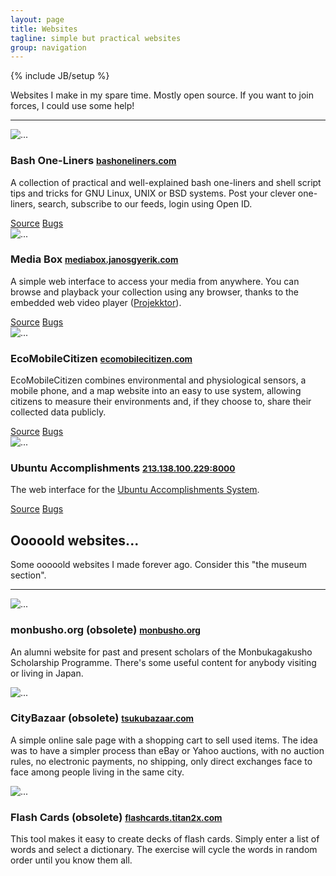```yaml
---
layout: page
title: Websites
tagline: simple but practical websites
group: navigation
---
```

{% include JB/setup %}

<script src="{{ ASSET_PATH }}/js/holder.js"></script>

<p class="lead">
Websites I make in my spare time.
Mostly open source.
If you want to join forces,
I could use some help!
</p>

<hr/>

<div class="row">
  <div class="col-lg-4 col-md-6 col-sm-6">
    <div class="col-lg-4 col-md-4 col-sm-3 col-xs-3">
      <div class="thumbnail">
        <img data-src="holder.js/100%x100" alt="...">
      </div>
    </div>
    <div class="col-lg-8 col-md-8 col-sm-9 col-xs-9">
      <h3>Bash One-Liners
          <small><a href="http://www.bashoneliners.com/">bashoneliners.com</a></small>
      </h3>
      <p>
A collection of practical and well-explained bash one-liners and shell script tips and tricks for GNU Linux, UNIX or BSD systems.
Post your clever one-liners, search, subscribe to our feeds, login using Open ID.
      </p>
      <a class="btn btn-warning" href="https://github.com/janosgyerik/bashoneliners">Source</a>
      <a class="btn btn-danger" href="https://github.com/janosgyerik/bashoneliners/issues">Bugs</a>
    </div>
  </div>

  <div class="col-lg-4 col-md-6 col-sm-6">
    <div class="col-lg-4 col-md-4 col-sm-3 col-xs-3">
      <div class="thumbnail">
        <img data-src="holder.js/100%x100" alt="...">
      </div>
    </div>
    <div class="col-lg-8 col-md-8 col-sm-9 col-xs-9">
      <h3>Media Box
          <small><a href="http://mediabox.janosgyerik.com/">mediabox.janosgyerik.com</a></small>
      </h3>
      <p>
A simple web interface to access your media from anywhere.
You can browse and playback your collection using any browser,
thanks to the embedded web video player (<a href="http://www.projekktor.com/">Projekktor</a>).
      </p>
      <a class="btn btn-warning" href="https://github.com/janosgyerik/mediabox">Source</a>
      <a class="btn btn-danger" href="https://github.com/janosgyerik/mediabox/issues">Bugs</a>
    </div>
  </div>

  <div class="col-lg-4 col-md-6 col-sm-6">
    <div class="col-lg-4 col-md-4 col-sm-3 col-xs-3">
      <div class="thumbnail">
        <img data-src="holder.js/100%x100" alt="...">
      </div>
    </div>
    <div class="col-lg-8 col-md-8 col-sm-9 col-xs-9">
      <h3>EcoMobileCitizen
          <small><a href="http://ecomobilecitizen.com/">ecomobilecitizen.com</a></small>
      </h3>
      <p>
EcoMobileCitizen combines environmental and physiological sensors,
a mobile phone,
and a map website into an easy to use system,
allowing citizens to measure their environments and,
if they choose to,
share their collected data publicly.
      </p>
      <a class="btn btn-warning" href="https://github.com/janosgyerik/mediabox">Source</a>
      <a class="btn btn-danger" href="https://github.com/janosgyerik/mediabox/issues">Bugs</a>
    </div>
  </div>

  <div class="col-lg-4 col-md-6 col-sm-6">
    <div class="col-lg-4 col-md-4 col-sm-3 col-xs-3">
      <div class="thumbnail">
        <img data-src="holder.js/100%x100" alt="...">
      </div>
    </div>
    <div class="col-lg-8 col-md-8 col-sm-9 col-xs-9">
      <h3>Ubuntu Accomplishments
          <small><a href="http://213.138.100.229:8000/">213.138.100.229:8000</a></small>
      </h3>
      <p>The web interface for the <a href="https://wiki.ubuntu.com/Accomplishments">Ubuntu Accomplishments System</a>.</p>
      <a class="btn btn-warning" href="https://launchpad.net/ubuntu-accomplishments-web">Source</a>
      <a class="btn btn-danger" href="https://bugs.launchpad.net/ubuntu-accomplishments-web/+bugs">Bugs</a>
    </div>
  </div>
</div>

<div class="page-header">
<h2>Ooooold websites...</h2>
</div>

<p class="lead">
Some ooooold websites I made forever ago.
Consider this "the museum section".
</p>

<hr/>

<div class="row">
  <div class="col-lg-4 col-md-6 col-sm-6">
    <div class="col-lg-4 col-md-4 col-sm-3 col-xs-3">
      <div class="thumbnail">
        <img data-src="holder.js/100%x100" alt="...">
      </div>
    </div>
    <div class="col-lg-8 col-md-8 col-sm-9 col-xs-9">
      <h3>monbusho.org (obsolete)
          <small><a href="http://monbusho.org/">monbusho.org</a></small>
      </h3>
      <p>
An alumni website for past and present scholars of the Monbukagakusho Scholarship Programme.
There's some useful content for anybody visiting or living in Japan.
      </p>
    </div>
  </div>

  <div class="col-lg-4 col-md-6 col-sm-6">
    <div class="col-lg-4 col-md-4 col-sm-3 col-xs-3">
      <div class="thumbnail">
        <img data-src="holder.js/100%x100" alt="...">
      </div>
    </div>
    <div class="col-lg-8 col-md-8 col-sm-9 col-xs-9">
      <h3>CityBazaar (obsolete)
          <small><a href="http://tsukubazaar.com/">tsukubazaar.com</a></small>
      </h3>
      <p>
A simple online sale page with a shopping cart to sell used items.
The idea was to have a simpler process than eBay or Yahoo auctions,
with no auction rules,
no electronic payments,
no shipping,
only direct exchanges face to face among people living in the same city.
      </p>
    </div>
  </div>

  <div class="col-lg-4 col-md-6 col-sm-6">
    <div class="col-lg-4 col-md-4 col-sm-3 col-xs-3">
      <div class="thumbnail">
        <img data-src="holder.js/100%x100" alt="...">
      </div>
    </div>
    <div class="col-lg-8 col-md-8 col-sm-9 col-xs-9">
      <h3>Flash Cards (obsolete)
          <small><a href="http://flashcards.titan2x.com/">flashcards.titan2x.com</a></small>
      </h3>
      <p>
This tool makes it easy to create decks of flash cards.
Simply enter a list of words and select a dictionary.
The exercise will cycle the words in random order until you know them all.
      </p>
    </div>
  </div>
</div>
